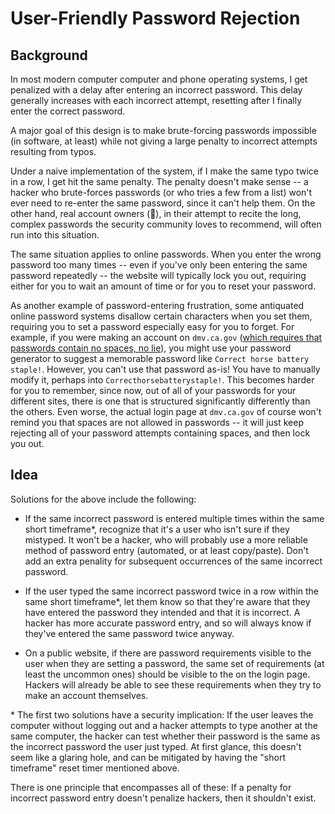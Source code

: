 # User-Friendly Password Rejection

## Background

In most modern computer computer and phone operating systems, I get penalized with a delay after entering an incorrect password. This delay generally increases with each incorrect attempt, resetting after I finally enter the correct password.

A major goal of this design is to make brute-forcing passwords impossible (in software, at least) while not giving a large penalty to incorrect attempts resulting from typos.

Under a naive implementation of the system, if I make the same typo twice in a row, I get hit the same penalty. The penalty doesn't make sense -- a hacker who brute-forces passwords (or who tries a few from a list) won't ever need to re-enter the same password, since it can't help them. On the other hand, real account owners (👋), in their attempt to recite the long, complex passwords the security community loves to recommend, will often run into this situation.

The same situation applies to online passwords. When you enter the wrong password too many times -- even if you've only been entering the same password repeatedly -- the website will typically lock you out, requiring either for you to wait an amount of time or for you to reset your password.

As another example of password-entering frustration, some antiquated online password systems disallow certain characters when you set them, requiring you to set a password especially easy for you to forget. For example, if you were making an account on `dmv.ca.gov` ([which requires that passwords contain no spaces, no lie](https://www.dmv.ca.gov/portal/dmv/detail/SelfHelp/faq)), you might use your password generator to suggest a memorable password like `Correct horse battery staple!`. However, you can't use that password as-is! You have to manually modify it, perhaps into `Correcthorsebatterystaple!`. This becomes harder for you to remember, since now, out of all of your passwords for your different sites, there is one that is structured significantly differently than the others. Even worse, the actual login page at `dmv.ca.gov` of course won't remind you that spaces are not allowed in passwords -- it will just keep rejecting all of your password attempts containing spaces, and then lock you out.

## Idea

Solutions for the above include the following:

- If the same incorrect password is entered multiple times within the same short timeframe\*, recognize that it's a user who isn't sure if they mistyped. It won't be a hacker, who will probably use a more reliable method of password entry (automated, or at least copy/paste). Don't add an extra penality for subsequent occurrences of the same incorrect password.

- If the user typed the same incorrect password twice in a row within the same short timeframe\*, let them know so that they're aware that they have entered the password they intended and that it is incorrect. A hacker has more accurate password entry, and so will always know if they've entered the same password twice anyway.

- On a public website, if there are password requirements visible to the user when they are setting a password, the same set of requirements (at least the uncommon ones) should be visible to the on the login page. Hackers will already be able to see these requirements when they try to make an account themselves.

\* The first two solutions have a security implication: If the user leaves the computer without logging out and a hacker attempts to type another at the same computer, the hacker can test whether their password is the same as the incorrect password the user just typed. At first glance, this doesn't seem like a glaring hole, and can be mitigated by having the "short timeframe" reset timer mentioned above.

There is one principle that encompasses all of these: If a penalty for incorrect password entry doesn't penalize hackers, then it shouldn't exist.

